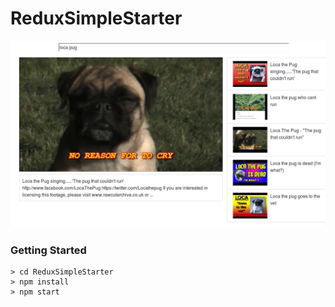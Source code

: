 # ReduxSimpleStarter

![alt text](/src/assets/images/pugloca.png)

### Getting Started

```
> cd ReduxSimpleStarter
> npm install
> npm start
```
